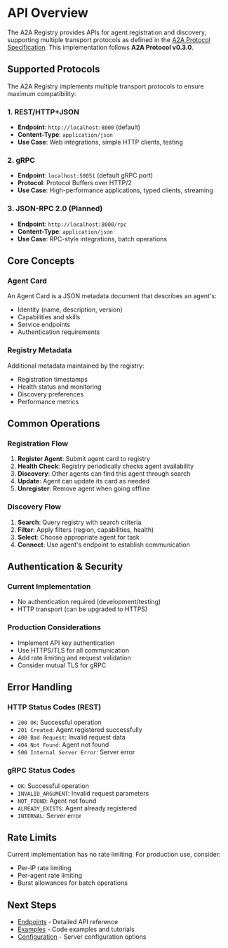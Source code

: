 # API Overview

The A2A Registry provides APIs for agent registration and discovery, supporting multiple transport protocols as defined in the [A2A Protocol Specification](https://a2a-protocol.org). This implementation follows **A2A Protocol v0.3.0**.

## Supported Protocols

The A2A Registry implements multiple transport protocols to ensure maximum compatibility:

### 1. REST/HTTP+JSON
- **Endpoint**: `http://localhost:8000` (default)
- **Content-Type**: `application/json`
- **Use Case**: Web integrations, simple HTTP clients, testing

### 2. gRPC
- **Endpoint**: `localhost:50051` (default gRPC port)
- **Protocol**: Protocol Buffers over HTTP/2
- **Use Case**: High-performance applications, typed clients, streaming

### 3. JSON-RPC 2.0 (Planned)
- **Endpoint**: `http://localhost:8000/rpc`
- **Content-Type**: `application/json`
- **Use Case**: RPC-style integrations, batch operations

## Core Concepts

### Agent Card
An Agent Card is a JSON metadata document that describes an agent's:
- Identity (name, description, version)
- Capabilities and skills
- Service endpoints
- Authentication requirements

### Registry Metadata
Additional metadata maintained by the registry:
- Registration timestamps
- Health status and monitoring
- Discovery preferences
- Performance metrics

## Common Operations

### Registration Flow
1. **Register Agent**: Submit agent card to registry
2. **Health Check**: Registry periodically checks agent availability
3. **Discovery**: Other agents can find this agent through search
4. **Update**: Agent can update its card as needed
5. **Unregister**: Remove agent when going offline

### Discovery Flow
1. **Search**: Query registry with search criteria
2. **Filter**: Apply filters (region, capabilities, health)
3. **Select**: Choose appropriate agent for task
4. **Connect**: Use agent's endpoint to establish communication

## Authentication & Security

### Current Implementation
- No authentication required (development/testing)
- HTTP transport (can be upgraded to HTTPS)

### Production Considerations
- Implement API key authentication
- Use HTTPS/TLS for all communication
- Add rate limiting and request validation
- Consider mutual TLS for gRPC

## Error Handling

### HTTP Status Codes (REST)
- `200 OK`: Successful operation
- `201 Created`: Agent registered successfully
- `400 Bad Request`: Invalid request data
- `404 Not Found`: Agent not found
- `500 Internal Server Error`: Server error

### gRPC Status Codes
- `OK`: Successful operation
- `INVALID_ARGUMENT`: Invalid request parameters
- `NOT_FOUND`: Agent not found
- `ALREADY_EXISTS`: Agent already registered
- `INTERNAL`: Server error

## Rate Limits

Current implementation has no rate limiting. For production use, consider:
- Per-IP rate limiting
- Per-agent rate limiting
- Burst allowances for batch operations

## Next Steps

- [Endpoints](endpoints.md) - Detailed API reference
- [Examples](examples.md) - Code examples and tutorials
- [Configuration](../getting-started/configuration.md) - Server configuration options